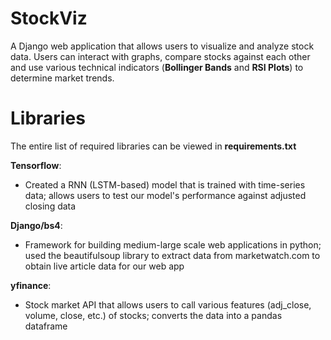 # StockViz
A Django web application that allows users to visualize and analyze stock data. Users can interact with graphs, compare stocks against each other and use various technical indicators
(**Bollinger Bands** and **RSI Plots**) to determine market trends.


# Libraries
The entire list of required libraries can be viewed in **requirements.txt**

**Tensorflow**:
   *  Created a RNN (LSTM-based) model that is trained with time-series data; allows users to test our model's performance against adjusted closing data

**Django/bs4**:
   *  Framework for building medium-large scale web applications in python; used the beautifulsoup library to extract data from marketwatch.com to obtain live article data for our web app

**yfinance**: 
   * Stock market API that allows users to call various features (adj_close, volume, close, etc.) of stocks; converts the data into a pandas dataframe




